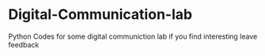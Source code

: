 # Digital-Communication-lab
Python Codes for some digital communiction lab if you find interesting leave feedback
